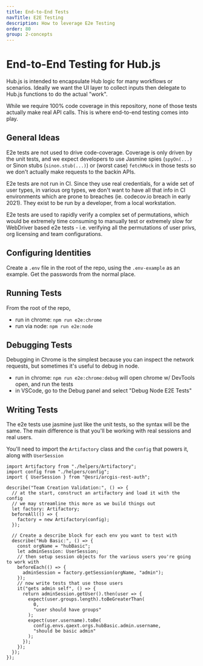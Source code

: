 ```yaml
---
title: End-to-End Tests
navTitle: E2E Testing
description: How to leverage E2e Testing
order: 80
group: 2-concepts
---
```


# End-to-End Testing for Hub.js

Hub.js is intended to encapsulate Hub logic for many workflows or scenarios. Ideally we want the UI layer to collect inputs then delegate to Hub.js functions to do the actual "work".

While we require 100% code coverage in this repository, none of those tests actually make real API calls. This is where end-to-end testing comes into play.

## General Ideas

E2e tests are not used to drive code-coverage. Coverage is only driven by the unit tests, and we expect developers to use Jasmine spies (`spyOn(...)` or Sinon stubs (`sinon.stub(...)`) or (worst case) `fetchMock` in those tests so we don't actually make requests to the backin APIs.

E2e tests are not run in CI. Since they use real credentials, for a wide set of user types, in various org types, we don't want to have all that info in CI environments which are prone to breaches (ie. codecov.io breach in early 2021). They exist to be run by a developer, from a local workstation.

E2e tests are used to rapidly verify a complex set of permutations, which would be extremely time consuming to manually test or extremely slow for WebDriver based e2e tests - i.e. verifying all the permutations of user privs, org licensing and team configurations.

## Configuring Identities

Create a `.env` file in the root of the repo, using the `.env-example` as an example. Get the passwords from the normal place.

## Running Tests

From the root of the repo,

- run in chrome: `npm run e2e:chrome`
- run via node: `npm run e2e:node`

## Debugging Tests

Debugging in Chrome is the simplest because you can inspect the network requests, but sometimes it's useful to debug in node.

- run in chrome: `npm run e2e:chrome:debug` will open chrome w/ DevTools open, and run the tests
- in VSCode, go to the Debug panel and select "Debug Node E2E Tests"

## Writing Tests

The e2e tests use jasmine just like the unit tests, so the syntax will be the same. The main difference is that you'll be working with real sessions and real users.

You'll need to import the `Artifactory` class and the `config` that powers it, along with `UserSession`

```
import Artifactory from "./helpers/Artifactory";
import config from "./helpers/config";
import { UserSession } from "@esri/arcgis-rest-auth";

describe("Team Creation Validation:", () => {
  // at the start, construct an artifactory and load it with the config
  // we may streamline this more as we build things out
  let factory: Artifactory;
  beforeAll(() => {
    factory = new Artifactory(config);
  });

  // Create a describe block for each env you want to test with
  describe("Hub Basic:", () => {
    const orgName = "hubBasic";
    let adminSession: UserSession;
    // then setup session objects for the various users you're going to work with
    beforeEach(() => {
      adminSession = factory.getSession(orgName, "admin");
    });
    // now write tests that use those users
    it("gets admin self", () => {
      return adminSession.getUser().then(user => {
        expect(user.groups.length).toBeGreaterThan(
          0,
          "user should have groups"
        );
        expect(user.username).toBe(
          config.envs.qaext.orgs.hubBasic.admin.username,
          "should be basic admin"
        );
      });
    });
  });
});
```
